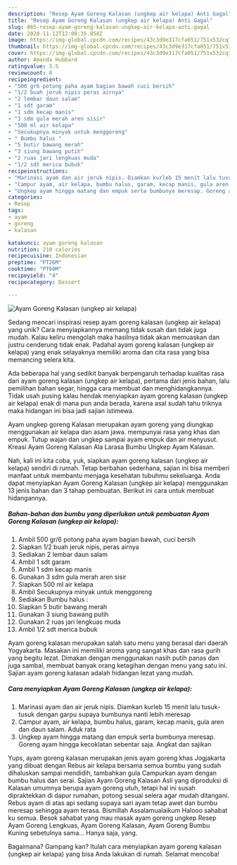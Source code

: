 ```yaml
---
description: "Resep Ayam Goreng Kalasan (ungkep air kelapa) Anti Gagal"
title: "Resep Ayam Goreng Kalasan (ungkep air kelapa) Anti Gagal"
slug: 865-resep-ayam-goreng-kalasan-ungkep-air-kelapa-anti-gagal
date: 2020-11-12T12:08:35.858Z
image: https://img-global.cpcdn.com/recipes/43c3d9e317cfa051/751x532cq70/ayam-goreng-kalasan-ungkep-air-kelapa-foto-resep-utama.jpg
thumbnail: https://img-global.cpcdn.com/recipes/43c3d9e317cfa051/751x532cq70/ayam-goreng-kalasan-ungkep-air-kelapa-foto-resep-utama.jpg
cover: https://img-global.cpcdn.com/recipes/43c3d9e317cfa051/751x532cq70/ayam-goreng-kalasan-ungkep-air-kelapa-foto-resep-utama.jpg
author: Amanda Hubbard
ratingvalue: 3.5
reviewcount: 8
recipeingredient:
- "500 gr6 potong paha ayam bagian bawah cuci bersih"
- "1/2 buah jeruk nipis peras airnya"
- "2 lembar daun salam"
- "1 sdt garam"
- "1 sdm kecap manis"
- "3 sdm gula merah aren sisir"
- "500 ml air kelapa"
- "Secukupnya minyak untuk menggoreng"
- " Bumbu halus "
- "5 butir bawang merah"
- "3 siung bawang putih"
- "2 ruas jari lengkuas muda"
- "1/2 sdt merica bubuk"
recipeinstructions:
- "Marinasi ayam dan air jeruk nipis. Diamkan kurleb 15 menit lalu tusuk-tusuk dengan garpu supaya bumbunya nanti lebih meresap"
- "Campur ayam, air kelapa, bumbu halus, garam, kecap manis, gula aren dan daun salam. Aduk rata"
- "Ungkep ayam hingga matang dan empuk serta bumbunya meresap. Goreng ayam hingga kecoklatan sebentar saja. Angkat dan sajikan"
categories:
- Resep
tags:
- ayam
- goreng
- kalasan

katakunci: ayam goreng kalasan 
nutrition: 210 calories
recipecuisine: Indonesian
preptime: "PT26M"
cooktime: "PT60M"
recipeyield: "4"
recipecategory: Dessert

---
```



![Ayam Goreng Kalasan (ungkep air kelapa)](https://img-global.cpcdn.com/recipes/43c3d9e317cfa051/751x532cq70/ayam-goreng-kalasan-ungkep-air-kelapa-foto-resep-utama.jpg)

Sedang mencari inspirasi resep ayam goreng kalasan (ungkep air kelapa) yang unik? Cara menyiapkannya memang tidak susah dan tidak juga mudah. Kalau keliru mengolah maka hasilnya tidak akan memuaskan dan justru cenderung tidak enak. Padahal ayam goreng kalasan (ungkep air kelapa) yang enak selayaknya memiliki aroma dan cita rasa yang bisa memancing selera kita.

Ada beberapa hal yang sedikit banyak berpengaruh terhadap kualitas rasa dari ayam goreng kalasan (ungkep air kelapa), pertama dari jenis bahan, lalu pemilihan bahan segar, hingga cara membuat dan menghidangkannya. Tidak usah pusing kalau hendak menyiapkan ayam goreng kalasan (ungkep air kelapa) enak di mana pun anda berada, karena asal sudah tahu triknya maka hidangan ini bisa jadi sajian istimewa.

Ayam ungkep goreng Kalasan merupakan ayam goreng yang diungkap menggunakan air kelapa dan asam jawa. mempunyai rasa yang khas dan empuk. Tutup wajan dan ungkep sampai ayam empuk dan air menyusut. Kreasi Ayam Goreng Kalasan Ala Larasa Bumbu Ungkep Ayam Kalasan.


Nah, kali ini kita coba, yuk, siapkan ayam goreng kalasan (ungkep air kelapa) sendiri di rumah. Tetap berbahan sederhana, sajian ini bisa memberi manfaat untuk membantu menjaga kesehatan tubuhmu sekeluarga. Anda dapat menyiapkan Ayam Goreng Kalasan (ungkep air kelapa) menggunakan 13 jenis bahan dan 3 tahap pembuatan. Berikut ini cara untuk membuat hidangannya.

<!--inarticleads1-->

##### Bahan-bahan dan bumbu yang diperlukan untuk pembuatan Ayam Goreng Kalasan (ungkep air kelapa):

1. Ambil 500 gr/6 potong paha ayam bagian bawah, cuci bersih
1. Siapkan 1/2 buah jeruk nipis, peras airnya
1. Sediakan 2 lembar daun salam
1. Ambil 1 sdt garam
1. Ambil 1 sdm kecap manis
1. Gunakan 3 sdm gula merah aren sisir
1. Siapkan 500 ml air kelapa
1. Ambil Secukupnya minyak untuk menggoreng
1. Sediakan  Bumbu halus :
1. Siapkan 5 butir bawang merah
1. Gunakan 3 siung bawang putih
1. Gunakan 2 ruas jari lengkuas muda
1. Ambil 1/2 sdt merica bubuk


Ayam goreng kalasan merupakan salah satu menu yang berasal dari daerah Yogyakarta. Masakan ini memiliki aroma yang sangat khas dan rasa gurih yang begitu lezat. Dimakan dengan menggunakan nasih putih panas dan juga sambal, membuat banyak orang ketagihan dengan menu yang satu ini. Sajian ayam goreng kalasan adalah hidangan lezat yang mudah. 

<!--inarticleads2-->

##### Cara menyiapkan Ayam Goreng Kalasan (ungkep air kelapa):

1. Marinasi ayam dan air jeruk nipis. Diamkan kurleb 15 menit lalu tusuk-tusuk dengan garpu supaya bumbunya nanti lebih meresap
1. Campur ayam, air kelapa, bumbu halus, garam, kecap manis, gula aren dan daun salam. Aduk rata
1. Ungkep ayam hingga matang dan empuk serta bumbunya meresap. Goreng ayam hingga kecoklatan sebentar saja. Angkat dan sajikan


Yups, ayam goreng kalasan merupakan jenis ayam goreng khas Jogjakarta yang dibuat dengan Rebus air kelapa bersama semua bumbu yang sudah dihaluskan sampai mendidih, tambahkan gula Campurkan ayam dengan bumbu halus dan serai. Sajian Ayam Goreng Kalasan Asli yang diproduksi di Kalasan umumnya berupa ayam goreng utuh, tetapi hal ini susah dipraktekkan di dapur rumahan, potong sesuai selera agar mudah ditangani. Rebus ayam di atas api sedang supaya sari ayam tetap awet dan bumbu meresap sehingga ayam terasa. Bismillah Assalamualaikum Halooo sahabat ku semua. Besok sahabat yang mau masak ayam goreng ungkep Resep Ayam Goreng Lengkuas, Ayam Goreng Kalasan, Ayam Goreng Bumbu Kuning sebetulnya sama… Hanya saja, yang. 

Bagaimana? Gampang kan? Itulah cara menyiapkan ayam goreng kalasan (ungkep air kelapa) yang bisa Anda lakukan di rumah. Selamat mencoba!

